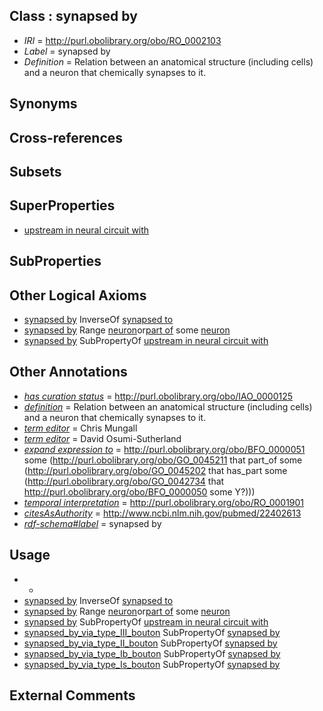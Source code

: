 
## Class : synapsed by

 * *IRI* = http://purl.obolibrary.org/obo/RO_0002103
 * *Label* = synapsed by
 * *Definition* = Relation between an anatomical structure (including cells) and a neuron that chemically synapses to it. 

## Synonyms


## Cross-references


## Subsets


## SuperProperties

 * [upstream in neural circuit with](../../RO/01/RO_0000301.md)

## SubProperties


## Other Logical Axioms

 * [synapsed by](../../RO/03/RO_0002103.md) InverseOf [synapsed to](../../RO/20/RO_0002120.md)
 * [synapsed by](../../RO/03/RO_0002103.md) Range [neuron](../../CL/40/CL_0000540.md)or[part of](../../BFO/50/BFO_0000050.md) some [neuron](../../CL/40/CL_0000540.md)
 * [synapsed by](../../RO/03/RO_0002103.md) SubPropertyOf [upstream in neural circuit with](../../RO/01/RO_0000301.md)

## Other Annotations

 * *[has curation status](../../IAO/14/IAO_0000114.md)* = http://purl.obolibrary.org/obo/IAO_0000125
 * *[definition](../../IAO/15/IAO_0000115.md)* = Relation between an anatomical structure (including cells) and a neuron that chemically synapses to it. 
 * *[term editor](../../IAO/17/IAO_0000117.md)* = Chris Mungall
 * *[term editor](../../IAO/17/IAO_0000117.md)* = David Osumi-Sutherland
 * *[expand expression to](../../IAO/24/IAO_0000424.md)* = <http://purl.obolibrary.org/obo/BFO_0000051> some (<http://purl.obolibrary.org/obo/GO_0045211> that part_of some (<http://purl.obolibrary.org/obo/GO_0045202> that has_part some (<http://purl.obolibrary.org/obo/GO_0042734> that <http://purl.obolibrary.org/obo/BFO_0000050> some Y?)))
 * *[temporal interpretation](../../RO/00/RO_0001900.md)* = http://purl.obolibrary.org/obo/RO_0001901
 * *[citesAsAuthority](../../ty/citesAsAuthority.md)* = http://www.ncbi.nlm.nih.gov/pubmed/22402613
 * *[rdf-schema#label](../../el/rdf-schema#label.md)* = synapsed by

## Usage

 * -
 * [synapsed by](../../RO/03/RO_0002103.md) InverseOf [synapsed to](../../RO/20/RO_0002120.md)
 * [synapsed by](../../RO/03/RO_0002103.md) Range [neuron](../../CL/40/CL_0000540.md)or[part of](../../BFO/50/BFO_0000050.md) some [neuron](../../CL/40/CL_0000540.md)
 * [synapsed by](../../RO/03/RO_0002103.md) SubPropertyOf [upstream in neural circuit with](../../RO/01/RO_0000301.md)
 * [synapsed_by_via_type_III_bouton](../../RO/15/RO_0002115.md) SubPropertyOf [synapsed by](../../RO/03/RO_0002103.md)
 * [synapsed_by_via_type_II_bouton](../../RO/08/RO_0002108.md) SubPropertyOf [synapsed by](../../RO/03/RO_0002103.md)
 * [synapsed_by_via_type_Ib_bouton](../../RO/09/RO_0002109.md) SubPropertyOf [synapsed by](../../RO/03/RO_0002103.md)
 * [synapsed_by_via_type_Is_bouton](../../RO/12/RO_0002112.md) SubPropertyOf [synapsed by](../../RO/03/RO_0002103.md)

## External Comments

